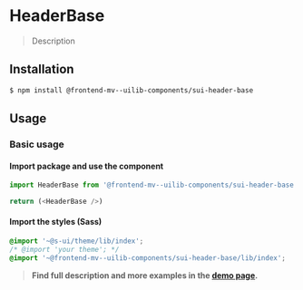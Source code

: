 # HeaderBase

> Description

<!-- ![](./assets/preview.png) -->

## Installation

```sh
$ npm install @frontend-mv--uilib-components/sui-header-base
```

## Usage

### Basic usage

#### Import package and use the component

```js
import HeaderBase from '@frontend-mv--uilib-components/sui-header-base'

return (<HeaderBase />)
```

#### Import the styles (Sass)

```css
@import '~@s-ui/theme/lib/index';
/* @import 'your theme'; */
@import '~@frontend-mv--uilib-components/sui-header-base/lib/index';
```


> **Find full description and more examples in the [demo page](#).**